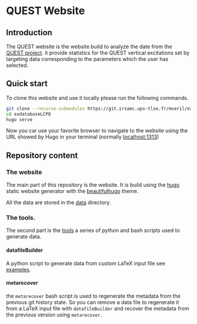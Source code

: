 # QUEST Website

## Introduction

The QUEST website is the website build to analyze the date from the [QUEST project](https://doi.org/10.1021/acs.jpclett.0c00014). it provide statistics for the QUEST vertical excitations set by targeting data corresponding to the parameters which the user has selected.

## Quick start

To clone this website and use it locally please run the following commands.

```bash
git clone --recurse-submodules https://git.irsamc.ups-tlse.fr/mveril/exdatabaseLCPQ
cd exdatabaseLCPQ
hugo serve
```

Now you car use your favorite browser to navigate to the website using the URL showed by Hugo in your terminal (normally <localhost:1313>)

## Repository content

### The website

The main part of this repository is the website. It is build using the [hugo](https://gohugo.io/) static website generator with the [beautifulhugo](https://themes.gohugo.io/beautifulhugo/) theme.

All the data are stored in the [data](exdatabaseLCPQ/src/branch/master/static/data) directory.

### The tools.

The second part is the  [tools](exdatabaseLCPQ/src/branch/master/tools/) a series of python and bash scripts used to generate data.

#### datafileBuilder

A python script to generate data from custom LaTeX input file see  [examples](exdatabaseLCPQ/src/branch/master/docs/examples).

#### metarecover

the `metarecover` bash script is used to regenerate the metadata from the previous git history state.
So you can remove a data file to regenerate it from a LaTeX input file with `datafileBuilder` and recover the metadata from the previous version using `metarecover`.